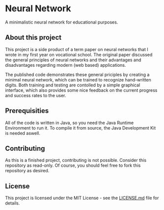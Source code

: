 # Neural Network

A minimalistic neural network for educational purposes. 

## About this project

This project is a side product of a term paper on neural networks that I wrote in my first year on vocational school. The original paper discussed the general principles of neural networks and their advantages and disadvantages regarding modern (web based) applications.

The published code demonstrates these general priciples by creating a minimal neural network, which can be trained to recognize hand-written digits. Both training and testing are contolled by a simple graphical interface, which also provides some nice feedback on the current progress and success rates to the user.

## Prerequisities

All of the code is written in Java, so you need the Java Runtime Environment to run it. To compile it from source, the Java Development Kit is needed aswell.

## Contributing

As this is a finished project, contributing is not possible. Consider this repository as read-only. Of course, you should feel free to fork this repository as desired.

## License

This project is licensed under the MIT License - see the [LICENSE.md](LICENSE.md) file for details.
